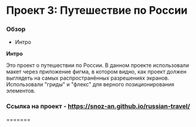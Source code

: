 # Проект 3: Путешествие по России

### Обзор
* Интро


**Интро**

Это проект о путешествии по России.
В данном проекте использовали макет через приложение фигма, в котором видно, как проект должен выглядеть на самых распространённых разрешениях экранов.
Использовали "гриды" и "флекс" для верного позиционирования элементов. 


### Ссылка на проект - https://snoz-an.github.io/russian-travel/ 
=======


